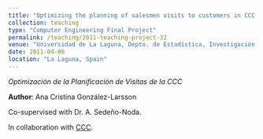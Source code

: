 ```yaml
---
title: "Optimizing the planning of salesmen visits to customers in CCC [Final Year Project supervised in 2011]"
collection: teaching
type: "Computer Engineering Final Project"
permalink: /teaching/2011-teaching-project-32
venue: "Universidad de La Laguna, Depto. de Estadística, Investigación Operativa y Computación"
date: 2011-04-06
location: "La Laguna, Spain"
---
```

*Optimización de la Planificación de Visitas de la CCC*

**Author**: Ana Cristina González-Larsson

Co-supervised with Dr. A. Sedeño-Noda.

In collaboration with [CCC](http://ccc.es).